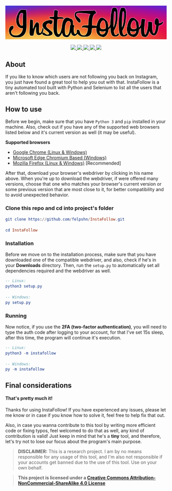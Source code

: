 <p align="center">
    <a href="https://github.com/felpshn/InstaFollow">
        <img src="https://github.com/felpshn/InstaFollow/blob/master/.github/instafollow-logo.png">
    </a>
</p>

<p align="center">
    <a href="https://github.com/felpshn/InstaFollow/releases/">
        <img src="https://img.shields.io/badge/version-4.x-lightgrey">
    </a>
    <a href="https://www.python.org/">
        <img src="https://img.shields.io/badge/built%20with-Python%203-blue">
    </a>
    <a href="https://github.com/SeleniumHQ/selenium">
        <img src="https://img.shields.io/badge/built%20with-Selenium-brightgreen">
    </a>
    <a href="https://creativecommons.org/licenses/by-nc-sa/4.0/">
        <img src="https://img.shields.io/badge/license-CC%20BY--NC--SA%20v4.0-orange">
    </a>
    <a href="https://makeapullrequest.com/">
        <img src="https://img.shields.io/badge/PRs-welcome-blueviolet">
    </a>
</p>

## About

If you like to know which users are not following you back on Instagram, you just have found a great tool to help you out with that. InstaFollow is a tiny automated tool built with Python and Selenium to list all the users that aren't following you back.

## How to use

Before we begin, make sure that you have `Python 3` and `pip` installed in your machine. Also, check out if you have any of the supported web browsers listed below and it's current version as well (it may be useful).

**Supported browsers**
- [Google Chrome (Linux & Windows)](https://chromedriver.chromium.org/downloads)
- [Microsoft Edge Chromium Based (Windows)](https://developer.microsoft.com/en-us/microsoft-edge/tools/webdriver/#downloads)
- [Mozilla Firefox (Linux & Windows)](https://github.com/mozilla/geckodriver/releases) [Recommended]

After that, download your browser's webdriver by clicking in his name above. When you're up to download the webdriver, if were offered many versions, choose that one who matches your browser's current version or some previous version that are most close to it, for better compatibility and to avoid unexpected behavior.

### Clone this repo and cd into project's folder

```elm
git clone https://github.com/felpshn/InstaFollow.git

cd InstaFollow
```

### Installation

Before we move on to the installation process, make sure that you have downloaded one of the compatible webdriver, and also, check if he's in your **Downloads** directory. Then, run the `setup.py` to automatically set all dependencies required and the webdriver as well.

```elm
-- Linux:
python3 setup.py

-- Windows:
py setup.py
```

### Running

Now notice, if you use the **2FA (two-factor authentication)**, you will need to type the auth code after logging to your account, for that I've set 15s sleep, after this time, the program will continue it's execution.

```elm
-- Linux:
python3 -m instafollow

-- Windows:
py -m instafollow
```

## Final considerations

#### That's pretty much it!

Thanks for using InstaFollow! If you have experienced any issues, please let me know or in case if you know how to solve it, feel free to help fix that out.

Also, in case you wanna contribute to this tool by writing more efficient code or fixing typos, feel welcomed to do that as well, any kind of contribution is valid! Just keep in mind that he's a **tiny** tool, and therefore, let's try not to lose our focus about the program's main purpose.

> **DISCLAIMER:** This is a research project. I am by no means responsible for any usage of this tool, and I'm also not responsible if your accounts get banned due to the use of this tool. Use on your own behalf.

> **This project is licensed under a [Creative Commons Attribution-NonCommercial-ShareAlike 4.0 License](https://github.com/felpshn/instafollow/blob/master/LICENSE)**
